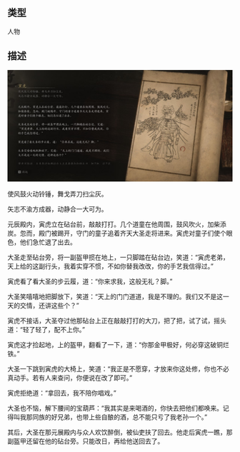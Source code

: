 
## 类型

人物

## 描述

![寅虎](../../images/人物/寅虎.jpg)

使风鼓火动铃锤，舞戈弄刀扫尘灰。

矢志不渝方成器，动静合一大可为。

元辰殿内，寅虎立在砧台前，敲敲打打。几个道童在他周围，鼓风吹火，加柴添炭。忽而，殿门被踢开，守门的童子追着齐天大圣走将进来。寅虎对童子们使个眼色，他们急忙退了出去。

大圣走至砧台旁，将一副盔甲掼在地上，一只脚踏在砧台边，笑道：“寅虎老弟，天上给的这副行头，我着实穿不惯，不如你替我改改，你的手艺我信得过。”

寅虎看了看大圣的步云履，道：“你来求我，这般无礼？脚。”

大圣笑嘻嘻地把脚放下，笑道：“天上的门门道道，我是不理的。我们又不是这一天的交情，还讲这些个？”

寅虎不接话，大圣夺过他那砧台上正在敲敲打打的大刀，把了把，试了试，摇头道：“轻了轻了，配不上你。”

寅虎这才捡起地，上的盔甲，翻看了一下，道：“你那金甲极好，何必穿这破铜烂铁。”

大圣一下跳到寅虎的大椅上，笑道：“我正是不愿穿，才放来你这处修，你也不必真动手。若有人来查问，你便说在改了即可。”

寅虎拒绝道：“拿回去，我不陪你唱戏。”

大圣也不恼，解下腰间的宝葫芦：“我其实是来喝酒的，你快去把他们都唤来。记得叫我那同族的好兄弟，也带上些自酿的酒，总不能只亏了我老孙一个。”

其后，大圣在那元展殿内与众人欢饮醉倒，被仙吏扶了回去。他走后寅虎一瞧，那副盔甲还留在他的砧台旁。只能改日，再给他送回去了。


    